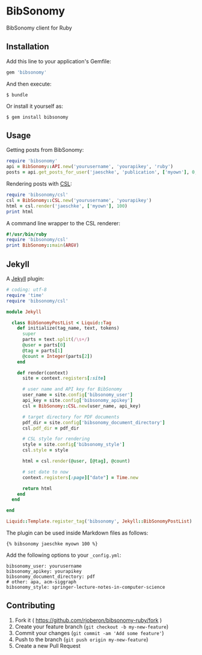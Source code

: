 # BibSonomy

BibSonomy client for Ruby

## Installation

Add this line to your application's Gemfile:

```ruby
gem 'bibsonomy'
```

And then execute:

    $ bundle

Or install it yourself as:

    $ gem install bibsonomy

## Usage

Getting posts from BibSonomy:

```ruby
require 'bibsonomy'
api = BibSonomy::API.new('yourusername', 'yourapikey', 'ruby')
posts = api.get_posts_for_user('jaeschke', 'publication', ['myown'], 0, 20)
```

Rendering posts with [CSL](http://citationstyles.org/):

```ruby
require 'bibsonomy/csl'
csl = BibSonomy::CSL.new('yourusername', 'yourapikey')
html = csl.render('jaeschke', ['myown'], 100)
print html
```

A command line wrapper to the CSL renderer:

```ruby
#!/usr/bin/ruby
require 'bibsonomy/csl'
print BibSonomy::main(ARGV)
```

## Jekyll

A [Jekyll](http://jekyllrb.com/) plugin:

```ruby
# coding: utf-8
require 'time'
require 'bibsonomy/csl'

module Jekyll

  class BibSonomyPostList < Liquid::Tag
    def initialize(tag_name, text, tokens)
      super
      parts = text.split(/\s+/)
      @user = parts[0]
      @tag = parts[1]
      @count = Integer(parts[2])
    end

    def render(context)
      site = context.registers[:site]

      # user name and API key for BibSonomy
      user_name = site.config['bibsonomy_user']
      api_key = site.config['bibsonomy_apikey']
      csl = BibSonomy::CSL.new(user_name, api_key)

      # target directory for PDF documents
      pdf_dir = site.config['bibsonomy_document_directory']
      csl.pdf_dir = pdf_dir

      # CSL style for rendering
      style = site.config['bibsonomy_style']
      csl.style = style

      html = csl.render(@user, [@tag], @count)

      # set date to now
      context.registers[:page]["date"] = Time.new

      return html
    end
  end

end

Liquid::Template.register_tag('bibsonomy', Jekyll::BibSonomyPostList)
```

The plugin can be used inside Markdown files as follows:

```
{% bibsonomy jaeschke myown 100 %}
```

Add the following options to your `_config.yml`:

```
bibsonomy_user: yourusername
bibsonomy_apikey: yourapikey
bibsonomy_document_directory: pdf
# other: apa, acm-siggraph
bibsonomy_style: springer-lecture-notes-in-computer-science
```


## Contributing

1. Fork it ( https://github.com/rjoberon/bibsonomy-ruby/fork )
2. Create your feature branch (`git checkout -b my-new-feature`)
3. Commit your changes (`git commit -am 'Add some feature'`)
4. Push to the branch (`git push origin my-new-feature`)
5. Create a new Pull Request
